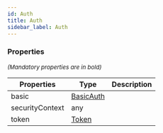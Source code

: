 ```yaml
---
id: Auth
title: Auth
sidebar_label: Auth
---
```




### Properties

<font size="2"><i>(Mandatory properties are in bold)</i></font>

| Properties | Type | Description |
| --------- | ---- | ----------- |
| basic | [BasicAuth](/framework-api/interfaces/BasicAuth.md) |  |
| securityContext | any |  |
| token | [Token](/framework-api/types/Token.md) |  |
